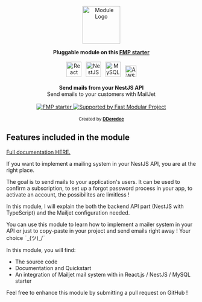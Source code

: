 <p align="center">
  <a href="https://fast-modular-project.com/modules" target="_blank">
    <img src="https://fast-modular-project.com/assets/icons/module-outlined-primary.svg" height="100px" alt="Module Logo"/>
  </a>
</p>

<div align="center">
    <strong>
      Pluggable module on this <a href="https://fast-modular-project.com/starters/starter-reacjs-nestjs-mysql" target="_blank">FMP starter</a>
    </strong>  
</div>

<br />

<div align="center">
  <img src="https://fast-modular-project.com/assets/imgs/technologies/reactjs.png" height="40px" alt="React"/>&nbsp;&nbsp;
  <img src="https://fast-modular-project.com/assets/imgs/technologies/nestjs.svg" height="40px" alt="NestJS"/>&nbsp;&nbsp;
  <img src="https://fast-modular-project.com/assets/imgs/technologies/mysql.png" height="40px" alt="MySQL"/>&nbsp;&nbsp;
  <img src="https://fast-modular-project.com/assets/imgs/technologies/aws.png" height="30px" alt="AWS"/>
</div>

<br />

<div align="center"><strong>Send mails from your NestJS API</strong></div>
<div align="center">Send emails to your customers with MailJet</div>

<br />

<!-- Badges -->
<div align="center">
  
  <a href="https://join.slack.com/t/fast-modular-project/shared_invite/zt-o4xbnp6b-QWVWS8VUBTaurVU1g~9rIw">
    <img 
    alt="FMP starter" src="https://img.shields.io/badge/join%20the%20community-on%20slack-blue?logo=slack"/>
  </a>
  <a href="https://fast-modular-project.com">
    <img alt="Supported by Fast Modular Project" src="https://img.shields.io/badge/supported%20by-Fast%20Modular%20Project-ed422e" />
  </a>
</div>

<br />

<div align="center">
  <sub>Created by <strong><a href="https://github.com/DDeredec">DDeredec</a></strong></sub>
</div>

## Features included in the module

[Full documentation HERE.](https://fast-modular-project.com/modules/mailjet-mailing)

If you want to implement a mailing system in your NestJS API, you are at the right place. 

The goal is to send mails to your application's users. It can be used to confirm a subscription, to set up a forgot password process in your app, to activate an account, the possibilites are limitless !

In this module, I will explain the both the backend API part (NestJS with TypeScript) and the Mailjet configuration needed.

You can use this module to learn how to implement a mailer system in your API or just to copy-paste in your project and send emails right away ! Your choice ¯\_(ツ)_/¯

In this module, you will find: 
- The source code
- Documentation and Quickstart
- An integration of Mailjet mail system with in React.js / NestJS / MySQL starter

Feel free to enhance this module by submitting a pull request on GitHub !
